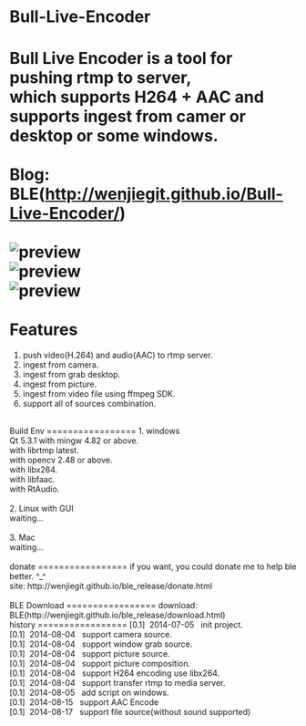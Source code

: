 Bull-Live-Encoder
=================
Bull Live Encoder is a tool for pushing rtmp to server,<br/>
which supports H264 + AAC and supports ingest from camer or desktop or some windows.<br/>
<br/>
Blog: BLE(http://wenjiegit.github.io/Bull-Live-Encoder/)<br/>
<br/>
![preview](https://github.com/wenjiegit/Bull-Live-Encoder/blob/master/trunk/images/ble_001.jpg)<br/>
![preview](https://github.com/wenjiegit/Bull-Live-Encoder/blob/master/trunk/images/ble_002.jpg)<br/>
![preview](https://github.com/wenjiegit/Bull-Live-Encoder/blob/master/trunk/images/ble_003.jpg)<br/>
<br/>
Features
=================
1. push video(H.264) and audio(AAC) to rtmp server.<br/>
2. ingest from camera.<br/>
3. ingest from grab desktop.<br/>
4. ingest from picture.<br/>
5. ingest from video file using ffmpeg SDK.<br/>
6. support all of sources combination.<br/>
<br/>
Build Env
=================
1. windows<br/>
    Qt 5.3.1 with mingw 4.82 or above.<br/>
    with librtmp latest.<br/>
    with opencv 2.48 or above.<br/>
    with libx264.<br/>
    with libfaac.<br/>
    with RtAudio.<br/>
<br/>
2. Linux with GUI<br/>
    waiting...<br/>
<br/>
3. Mac<br/>
    waiting...<br/>
<br/>
donate
=================
if you want, you could donate me to help ble better. ^_^<br/>
site: http://wenjiegit.github.io/ble_release/donate.html<br/>
<br/>
BLE Download
=================
download: BLE(http://wenjiegit.github.io/ble_release/download.html)
<br/>
history
=================
[0.1]&nbsp;&nbsp;2014-07-05&nbsp;&nbsp;&nbsp;init project.<br/>
[0.1]&nbsp;&nbsp;2014-08-04&nbsp;&nbsp;&nbsp;support camera source.<br/>
[0.1]&nbsp;&nbsp;2014-08-04&nbsp;&nbsp;&nbsp;support window grab source.<br/>
[0.1]&nbsp;&nbsp;2014-08-04&nbsp;&nbsp;&nbsp;support picture source.<br/>
[0.1]&nbsp;&nbsp;2014-08-04&nbsp;&nbsp;&nbsp;support picture composition.<br/>
[0.1]&nbsp;&nbsp;2014-08-04&nbsp;&nbsp;&nbsp;support H264 encoding use libx264.<br/>
[0.1]&nbsp;&nbsp;2014-08-04&nbsp;&nbsp;&nbsp;support transfer rtmp to media server.<br/>
[0.1]&nbsp;&nbsp;2014-08-05&nbsp;&nbsp;&nbsp;add script on windows.<br/>
[0.1]&nbsp;&nbsp;2014-08-15&nbsp;&nbsp;&nbsp;support AAC Encode<br/>
[0.1]&nbsp;&nbsp;2014-08-17&nbsp;&nbsp;&nbsp;support file source(without sound supported)<br/>
